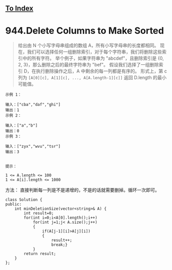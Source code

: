 [To Index](/index.md)
---
# 944.Delete Columns to Make Sorted
> 给出由 N 个小写字母串组成的数组 A，所有小写字母串的长度都相同。
现在，我们可以选择任何一组删除索引，对于每个字符串，我们将删除这些索引中的所有字符。
举个例子，如果字符串为 "abcdef"，且删除索引是 {0, 2, 3}，那么删除之后的最终字符串为 "bef"。
假设我们选择了一组删除索引 D，在执行删除操作之后，A 中剩余的每一列都是有序的。
形式上，第 c 列为 `[A[0][c], A[1][c], ..., A[A.length-1][c]]`
返回 D.length 的最小可能值。


```
示例 1：

输入：["cba","daf","ghi"]
输出：1
示例 2：

输入：["a","b"]
输出：0
示例 3：

输入：["zyx","wvu","tsr"]
输出：3


提示：

1 <= A.length <= 100
1 <= A[i].length <= 1000
```

方法： 直接判断每一列是不是递增的，不是的话就需要删掉。循环一次即可。

```
class Solution {
public:
    int minDeletionSize(vector<string>& A) {
        int result=0;
        for(int i=0;i<A[0].length();i++)
            for(int j=1;j< A.size();j++)
            {
                if(A[j-1][i]>A[j][i])
                {
                    result++;
                    break;}
            }
        return result;
    }
};
```
